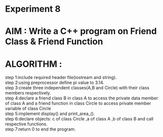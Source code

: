 #                 Experiment 8
# AIM : Write a C++ program on Friend Class & Friend Function
# ALGORITHM :
 step 1:include required header file(iostream and string).  
 step 2:using preprocessor define pi value to 3.14.  
 step 3:create three independent classes(A,B and Circle) with their class members respectively.  
 step 4:declare a friend class B in class A to access the private data member of class A and a friend function in class Circle to access private member variable of          class Circle    
 step 5:implement display() and print_area_().  
 step 6:declare objects: c of class Circle ,a of class A ,b of class B and call respective functions.  
 step 7:return 0 to end the program.  
